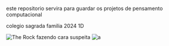 este repositorio servira para guardar os projetos de pensamento computacional

colegio sagrada familia 2024 1D


![The Rock fazendo cara suspeita](https://media1.tenor.com/m/z_0qn5PgD0sAAAAd/the-rock-look-the-rock-meme.gif)
![a](https://media1.tenor.com/m/NpIRDtlpMRAAAAAC/the-rock-rock-meme.gif)
